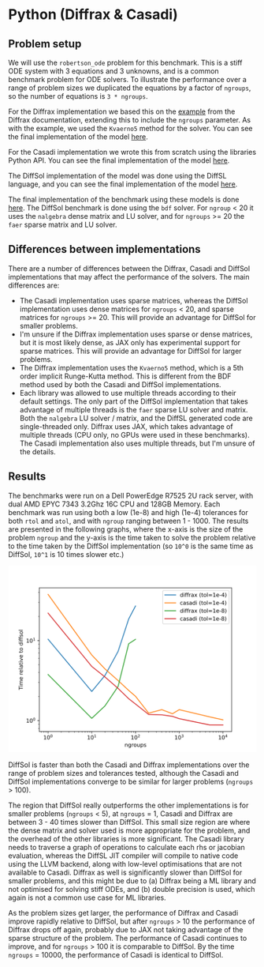 # Python (Diffrax & Casadi)

## Problem setup

We will use the `robertson_ode` problem for this benchmark. This is a stiff ODE system with 3 equations and 3 unknowns, and is a common benchmark problem for ODE solvers. To illustrate the performance over a range of problem sizes we duplicated the equations by a factor of `ngroups`, so the number of equations is `3 * ngroups`.

For the Diffrax implementation we based this on the [example](https://docs.kidger.site/diffrax/examples/stiff_ode/) from the Diffrax documentation, extending this to include the `ngroups` parameter. As with the example, we used the `Kvaerno5` method for the solver. You can see the final implementation of the model [here](https://github.com/martinjrobins/diffsol_python_benchmark/blob/main/diffsol_python_benchmark/diffrax_models.py). 

For the Casadi implementation we wrote this from scratch using the libraries Python API. You can see the final implementation of the model [here](https://github.com/martinjrobins/diffsol_python_benchmark/blob/main/diffsol_python_benchmark/casadi_models.py).

The DiffSol implementation of the model was done using the DiffSL language, and you can see the final implementation of the model [here](https://github.com/martinjrobins/diffsol_python_benchmark/blob/main/diffsol_python_benchmark/diffsol_models.py).

The final implementation of the benchmark using these models is done [here](https://github.com/martinjrobins/diffsol_python_benchmark/blob/main/bench/bench.py). The DiffSol benchmark is done using the `bdf` solver. For `ngroup` < 20 it uses the `nalgebra` dense matrix and LU solver, and for `ngroups` >= 20 the `faer` sparse matrix and LU solver.

## Differences between implementations

There are a number of differences between the Diffrax, Casadi and DiffSol implementations that may affect the performance of the solvers. The main differences are:
- The Casadi implementation uses sparse matrices, whereas the DiffSol implementation uses dense matrices for `ngroups` < 20, and sparse matrices for `ngroups` >= 20. This will provide an advantage for DiffSol for smaller problems.
- I'm unsure if the Diffrax implementation uses sparse or dense matrices, but it is most likely dense, as JAX only has experimental support for sparse matrices. This will provide an advantage for DiffSol for larger problems.
- The Diffrax implementation uses the `Kvaerno5` method, which is a 5th order implicit Runge-Kutta method. This is different from the BDF method used by both the Casadi and DiffSol implementations. 
- Each library was allowed to use multiple threads according to their default settings. The only part of the DiffSol implementation that takes advantage of multiple threads is the `faer` sparse LU solver and matrix. Both the `nalgebra` LU solver / matrix, and the DiffSL generated code are single-threaded only. Diffrax uses JAX, which takes advantage of multiple threads (CPU only, no GPUs were used in these benchmarks). The Casadi implementation also uses multiple threads, but I'm unsure of the details.


## Results

The benchmarks were run on a Dell PowerEdge R7525 2U rack server, with dual AMD EPYC 7343 3.2Ghz 16C CPU and 128GB Memory. Each benchmark was run using both a low (1e-8) and high (1e-4) tolerances for both `rtol` and `atol`, and with `ngroup` ranging between 1 - 1000. The results are presented in the following graphs, where the x-axis is the size of the problem `ngroup` and the y-axis is the time taken to solve the problem relative to the time taken by the DiffSol implementation (so `10^0` is the same time as DiffSol, `10^1` is 10 times slower etc.)

![Python](./images/python_plot.svg)

DiffSol is faster than both the Casadi and Diffrax implementations over the range of problem sizes and tolerances tested, although the Casadi and DiffSol implementations converge to be similar for larger problems (`ngroups` > 100). 

The region that DiffSol really outperforms the other implementations is for smaller problems (`ngroups` < 5), at `ngroups` = 1, Casadi and Diffrax are between 3 - 40 times slower than DiffSol. This small size region are where the dense matrix and solver used is more appropriate for the problem, and the overhead of the other libraries is more significant. The Casadi library needs to traverse a graph of operations to calculate each rhs or jacobian evaluation, whereas the DiffSL JIT compiler will compile to native code using the LLVM backend, along with low-level optimisations that are not available to Casadi. Diffrax as well is significantly slower than DiffSol for smaller problems, and this might be due to (a) Diffrax being a ML library and not optimised for solving stiff ODEs, and (b) double precision is used, which again is not a common use case for ML libraries.

As the problem sizes get larger, the performance of Diffrax and Casadi improve rapidly relative to DiffSol, but after `ngroups` > 10 the performance of Diffrax drops off again, probably due to JAX not taking advantage of the sparse structure of the problem. The performance of Casadi continues to improve, and for `ngroups` > 100 it is comparable to DiffSol. By the time `ngroups` = 10000, the performance of Casadi is identical to DiffSol.